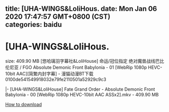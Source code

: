 
title: [UHA-WINGS&LoliHous.
date: Mon Jan 06 2020 17:47:57 GMT+0800 (CST)    
categories: baidu
---

# [UHA-WINGS&LoliHous.
size: 409.90 MB
 [悠哈璃羽字幕社&LoliHouse] 命运/冠位指定 绝对魔兽战线巴比伦尼亚 / FGO Absolute Demonic Front Babylonia - 01 [WebRip 1080p HEVC-10bit AAC][简繁内封字幕] - 漫猫动漫BT下载 0100de541549918032e79fe2110501a52929c9c3
 
|- [UHA-WINGS&LoliHouse] Fate Grand Order - Absolute Demonic Front Babylonia - 00 [WebRip 1080p HEVC-10bit AAC ASSx2].mkv - 409.90 MB

[How to download](https://bpcam.bemobtrk.com/go/2ceec3aa-1ca2-46d6-b9ff-aaa5c184517c?jno=3256)